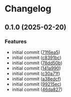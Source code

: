 # Changelog

## 0.1.0 (2025-02-20)


### Features

* initial commit ([71f6ea5](https://github.com/Geekoosh/terraform-aws-iam-role-cross-account-runbop/commit/71f6ea5e6c1890306b96aecf2d043c064b1e28e0))
* initial commit ([c8391bc](https://github.com/Geekoosh/terraform-aws-iam-role-cross-account-runbop/commit/c8391bcb5b99bf53b7baaecd5e222f5cafe687ab))
* initial commit ([78dd50b](https://github.com/Geekoosh/terraform-aws-iam-role-cross-account-runbop/commit/78dd50b7a940ab8fc1cb26273bbe9229afea5ca5))
* initial commit ([141a990](https://github.com/Geekoosh/terraform-aws-iam-role-cross-account-runbop/commit/141a990ad0bcc2a9aa1774f04cc3267df1ba8dd1))
* initial commit ([c30a71f](https://github.com/Geekoosh/terraform-aws-iam-role-cross-account-runbop/commit/c30a71f9222b8bee1cef6d9b7c77229ee2e1ca0e))
* initial commit ([a38edcf](https://github.com/Geekoosh/terraform-aws-iam-role-cross-account-runbop/commit/a38edcfe1b50e6c0f91cd45c9f0d78a25c9e3977))
* initial commit ([99215ec](https://github.com/Geekoosh/terraform-aws-iam-role-cross-account-runbop/commit/99215eca91024c53aaeaf5e5c30228fc7b1c9923))
* initial commit ([46da827](https://github.com/Geekoosh/terraform-aws-iam-role-cross-account-runbop/commit/46da827d25c3a3951783d5b9d9637b5010b345f4))
